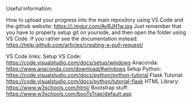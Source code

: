 Useful information:

How to upload your progress into the main repository using VS Code and the github website: https://i.imgur.com/AvRJH1w.jpg
Just remember that you have to properly setup git on yourside, and then open the folder using VS Code.
If you rather see the documentation instead: https://help.github.com/articles/creating-a-pull-request/

VS Code links:
Setup VS Code: https://code.visualstudio.com/docs/setup/windows
Anaconda: https://www.anaconda.com/download/#windows
Setup Python: https://code.visualstudio.com/docs/python/python-tutorial
Flask Tutorial: https://code.visualstudio.com/docs/python/tutorial-flask
HTML Library: https://www.w3schools.com/html/
Bootstrap stuff: https://www.w3schools.com/booTsTrap/default.asp
